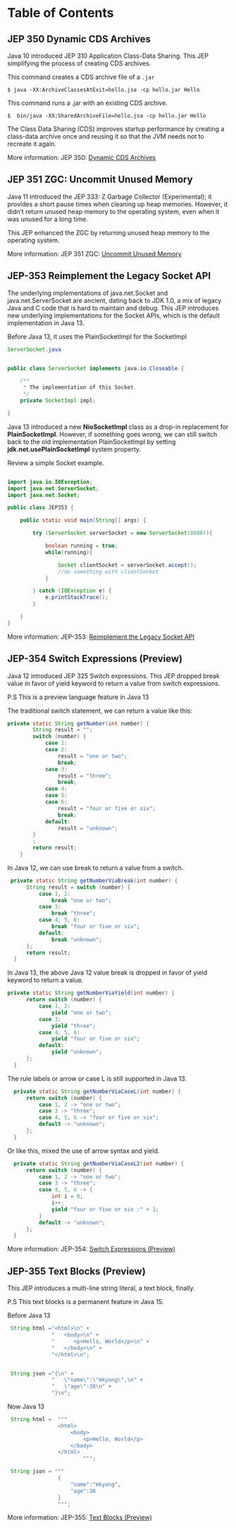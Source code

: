 # Table of Contents

## JEP 350 Dynamic CDS Archives

Java 10 introduced JEP 310 Application Class-Data Sharing. This JEP simplifying the process of creating CDS archives.
  
This command creates a CDS archive file of a ```.jar```
  
 ```
 $ java -XX:ArchiveClassesAtExit=hello.jsa -cp hello.jar Hello
 ```

 
This command runs a .jar with an existing CDS archive.
  
```
$  bin/java -XX:SharedArchiveFile=hello.jsa -cp hello.jar Hello
```

The Class Data Sharing (CDS) improves startup performance by creating a class-data archive once and reusing it so that the JVM needs not to recreate it again.

More information: JEP 350: [Dynamic CDS Archives](https://openjdk.java.net/jeps/350)

## JEP 351 ZGC: Uncommit Unused Memory

Java 11 introduced the JEP 333: Z Garbage Collector (Experimental); it provides a short pause times when cleaning up heap memories. However, it didn’t return unused heap memory to the operating system, even when it was unused for a long time.

This JEP enhanced the ZGC by returning unused heap memory to the operating system.

More information: JEP 351 ZGC: [Uncommit Unused Memory](https://openjdk.java.net/jeps/351)

## JEP-353 Reimplement the Legacy Socket API

The underlying implementations of java.net.Socket and java.net.ServerSocket are ancient, dating back to JDK 1.0, a mix of legacy Java and C code that is hard to maintain and debug. This JEP introduces new underlying implementations for the Socket APIs, which is the default implementation in Java 13.

Before Java 13, it uses the PlainSocketImpl for the SocketImpl

```java
ServerSocket.java


public class ServerSocket implements java.io.Closeable {

    /**
     * The implementation of this Socket.
     */
    private SocketImpl impl;

}
```

Java 13 introduced a new **NioSocketImpl** class as a drop-in replacement for **PlainSocketImpl**. However, if something goes wrong, we can still switch back to the old implementation PlainSocketImpl by setting **jdk.net.usePlainSocketImpl** system property.

Review a simple Socket example.

```java

import java.io.IOException;
import java.net.ServerSocket;
import java.net.Socket;

public class JEP353 {

    public static void main(String[] args) {

        try (ServerSocket serverSocket = new ServerSocket(8888)){

            boolean running = true;
            while(running){

                Socket clientSocket = serverSocket.accept();
                //do something with clientSocket
            }

        } catch (IOException e) {
            e.printStackTrace();
        }

    }
}
```

More information: JEP-353: [Reimplement the Legacy Socket API](https://openjdk.java.net/jeps/353)

## JEP-354 Switch Expressions (Preview)

Java 12 introduced JEP 325 Switch expressions. This JEP dropped break value in favor of yield keyword to return a value from switch expressions.

P.S This is a preview language feature in Java 13

The traditional switch statement, we can return a value like this:

```java
private static String getNumber(int number) {
        String result = "";
        switch (number) {
            case 1:
            case 2:
                result = "one or two";
                break;
            case 3:
                result = "three";
                break;
            case 4:
            case 5:
            case 6:
                result = "four or five or six";
                break;
            default:
                result = "unknown";
        }
        ;
        return result;
    }
```

In Java 12, we can use break to return a value from a switch.

```java
 private static String getNumberViaBreak(int number) {
      String result = switch (number) {
          case 1, 2:
              break "one or two";
          case 3:
              break "three";
          case 4, 5, 6:
              break "four or five or six";
          default:
              break "unknown";
      };
      return result;
  }
```

In Java 13, the above Java 12 value break is dropped in favor of yield keyword to return a value.

```java
private static String getNumberViaYield(int number) {
      return switch (number) {
          case 1, 2:
              yield "one or two";
          case 3:
              yield "three";
          case 4, 5, 6:
              yield "four or five or six";
          default:
              yield "unknown";
      };
  }
```

The rule labels or arrow or case L is still supported in Java 13.

```java
  private static String getNumberViaCaseL(int number) {
      return switch (number) {
          case 1, 2 -> "one or two";
          case 3 -> "three";
          case 4, 5, 6 -> "four or five or six";
          default -> "unknown";
      };
  }
```

Or like this, mixed the use of arrow syntax and yield.

```java
  private static String getNumberViaCaseL2(int number) {
      return switch (number) {
          case 1, 2 -> "one or two";
          case 3 -> "three";
          case 4, 5, 6 -> {
              int i = 0;
              i++;
              yield "four or five or six :" + 1;
          }
          default -> "unknown";
      };
  }
```

More information: JEP-354: [Switch Expressions (Preview)](https://openjdk.java.net/jeps/354)

## JEP-355 Text Blocks (Preview)

This JEP introduces a multi-line string literal, a text block, finally.

P.S This text blocks is a permanent feature in Java 15.

Before Java 13

```java
 String html ="<html>\n" +
              "   <body>\n" +
              "      <p>Hello, World</p>\n" +
              "   </body>\n" +
              "</html>\n";


 String json ="{\n" +
              "   \"name\":\"mkyong\",\n" +
              "   \"age\":38\n" +
              "}\n";
```
Now Java 13

```java
 String html =  """
                <html>
                    <body>
                        <p>Hello, World</p>
                    </body>
                </html>
                        """;

 String json = """
                {
                    "name":"mkyong",
                    "age":38
                }
                """;
  ```

More information: JEP-355: [Text Blocks (Preview)](https://openjdk.java.net/jeps/355)
